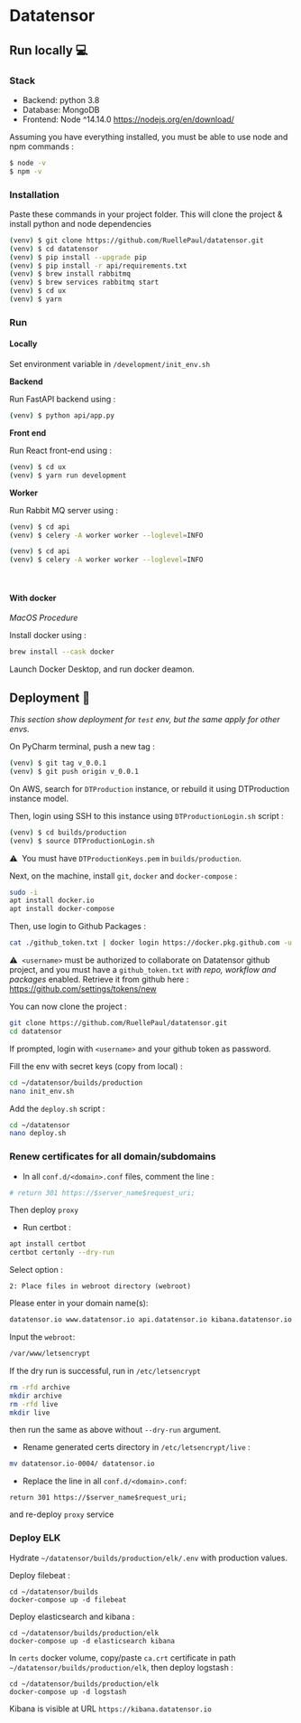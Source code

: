 # Datatensor

## Run locally :computer: 

### Stack 
- Backend: python 3.8
- Database: MongoDB
- Frontend: Node ^14.14.0 https://nodejs.org/en/download/

Assuming you have everything installed, you must be able to use node and npm commands :

```bash
$ node -v
$ npm -v
```

### Installation 

Paste these commands in your project folder. This will clone the project & install python and node dependencies

```bash
(venv) $ git clone https://github.com/RuellePaul/datatensor.git
(venv) $ cd datatensor
(venv) $ pip install --upgrade pip
(venv) $ pip install -r api/requirements.txt
(venv) $ brew install rabbitmq
(venv) $ brew services rabbitmq start
(venv) $ cd ux
(venv) $ yarn
```

### Run

#### Locally

Set environment variable in `/development/init_env.sh`

**Backend**

Run FastAPI backend using :

```bash
(venv) $ python api/app.py
```

**Front end**

Run React front-end using :

```bash
(venv) $ cd ux
(venv) $ yarn run development
```

**Worker**

Run Rabbit MQ server using :

```bash
(venv) $ cd api
(venv) $ celery -A worker worker --loglevel=INFO
```

```bash
(venv) $ cd api
(venv) $ celery -A worker worker --loglevel=INFO
```

<br/>

#### With docker 

_MacOS Procedure_

Install docker using :

```bash
brew install --cask docker
```

Launch Docker Desktop, and run docker deamon.


## Deployment :bow_and_arrow:

_This section show deployment for `test` env, but the same apply for other envs._

On PyCharm terminal, push a new tag :

```bash
(venv) $ git tag v_0.0.1
(venv) $ git push origin v_0.0.1
```


On AWS, search for `DTProduction` instance, or rebuild it using DTProduction instance model.

Then, login using SSH to this instance using `DTProductionLogin.sh` script :

```bash
(venv) $ cd builds/production
(venv) $ source DTProductionLogin.sh
```

⚠️&nbsp;&nbsp;You must have `DTProductionKeys.pem` in `builds/production`.

Next, on the machine, install `git`, `docker` and `docker-compose` :

```bash
sudo -i
apt install docker.io
apt install docker-compose
```

Then, use login to Github Packages :

```bash
cat ./github_token.txt | docker login https://docker.pkg.github.com -u <username> --password-stdin
```

⚠️&nbsp;&nbsp;`<username>` must be authorized to collaborate on Datatensor github project, and you must have a `github_token.txt` *with repo, workflow and packages* enabled. 
Retrieve it from github here : https://github.com/settings/tokens/new

You can now clone the project :

```bash
git clone https://github.com/RuellePaul/datatensor.git
cd datatensor
```

If prompted, login with `<username>` and your github token as password.

Fill the env with secret keys (copy from local) :

```bash
cd ~/datatensor/builds/production
nano init_env.sh
```

Add the `deploy.sh` script :

```bash
cd ~/datatensor
nano deploy.sh
```

### Renew certificates for all domain/subdomains 


- In all `conf.d/<domain>.conf` files, comment the line :

```bash
# return 301 https://$server_name$request_uri;
```

Then deploy `proxy`

- Run certbot :

```bash
apt install certbot
certbot certonly --dry-run
```

Select option :
```
2: Place files in webroot directory (webroot)
```

Please enter in your domain name(s): 
```bash
datatensor.io www.datatensor.io api.datatensor.io kibana.datatensor.io
```

Input the `webroot`:
```bash
/var/www/letsencrypt
```

If the dry run is successful, run in `/etc/letsencrypt`

```bash
rm -rfd archive
mkdir archive
rm -rfd live
mkdir live
```
then run the same as above without `--dry-run` argument.

- Rename generated certs directory in `/etc/letsencrypt/live` :
```bash
mv datatensor.io-0004/ datatensor.io
```
- Replace the line in all `conf.d/<domain>.conf`:
```
return 301 https://$server_name$request_uri;
```

and re-deploy `proxy` service

### Deploy ELK

Hydrate `~/datatensor/builds/production/elk/.env` with production values.

Deploy filebeat :

```
cd ~/datatensor/builds
docker-compose up -d filebeat
```

Deploy elasticsearch and kibana :

```
cd ~/datatensor/builds/production/elk
docker-compose up -d elasticsearch kibana
```

In `certs` docker volume, copy/paste `ca.crt` certificate in path `~/datatensor/builds/production/elk`, then deploy logstash :

```
cd ~/datatensor/builds/production/elk
docker-compose up -d logstash
```

Kibana is visible at URL `https://kibana.datatensor.io`